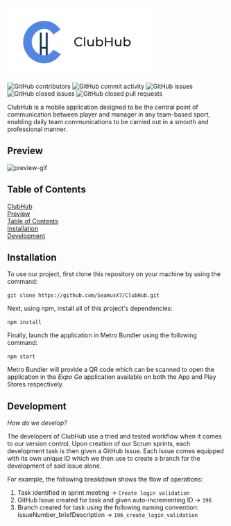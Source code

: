 <img src="src/assets/images/readme-header-image.PNG" height="160">

![GitHub contributors](https://img.shields.io/github/contributors/SeamusX7/Clubhub?color=blue&style=for-the-badge)
![GitHub commit activity](https://img.shields.io/github/commit-activity/m/SeamusX7/ClubHub?color=important&style=for-the-badge)
![GitHub issues](https://img.shields.io/github/issues/SeamusX7/ClubHub?color=brightgreen&style=for-the-badge)
![GitHub closed issues](https://img.shields.io/github/issues-closed/SeamusX7/ClubHub?color=red&style=for-the-badge)
![GitHub closed pull requests](https://img.shields.io/github/issues-pr-closed/SeamusX7/ClubHub?color=red&style=for-the-badge)

ClubHub is a mobile application designed to be the central point of communication between player and manager in any team-based sport, enabling daily team communications to be carried out in a smooth and professional manner.

## Preview
![preview-gif](https://media.giphy.com/media/zzu3g1BbY1QAGZ84af/giphy.gif)

## Table of Contents
[ClubHub](#title)  
[Preview](#demo)  
[Table of Contents](#toc)  
[Installation](#installation)  
[Development](#development) 

## Installation
To use our project, first clone this repository on your machine by using the command:  

```git clone https://github.com/SeamusX7/ClubHub.git```  

Next, using npm, install all of this project's dependencies:

```npm install```

Finally, launch the application in Metro Bundler using the following command:

```npm start```

Metro Bundler will provide a QR code which can be scanned to open the application in the _Expo Go_ application available on both the App and Play Stores respectively.

## Development
_How do we develop?_  

The developers of ClubHub use a tried and tested workflow when it comes to our version control. Upon creation of our Scrum sprints, each development task is then given a GitHub Issue. Each Issue comes equipped with its own unique ID which we then use to create a branch for the development of said issue alone.  

For example, the following breakdown shows the flow of operations:
1. Task identified in sprint meeting -> ```Create login validation```
1. GitHub Issue created for task and given auto-incrementing ID -> ```196```
1. Branch created for task using the following naming convention: issueNumber_briefDescription -> ```196_create_login_validation```
